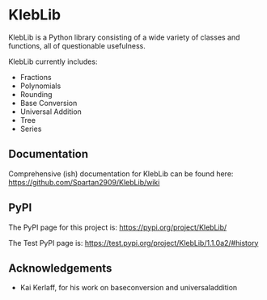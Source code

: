 # KlebLib

KlebLib is a Python library consisting of a wide variety of classes and functions, all of questionable usefulness.

KlebLib currently includes:
 * Fractions
 * Polynomials
 * Rounding
 * Base Conversion
 * Universal Addition
 * Tree
 * Series

## Documentation 
Comprehensive (ish) documentation for KlebLib can be found here: https://github.com/Spartan2909/KlebLib/wiki

## PyPI
The PyPI page for this project is: https://pypi.org/project/KlebLib/

The Test PyPI page is: https://test.pypi.org/project/KlebLib/1.1.0a2/#history

## Acknowledgements
 * Kai Kerlaff, for his work on baseconversion and universaladdition
